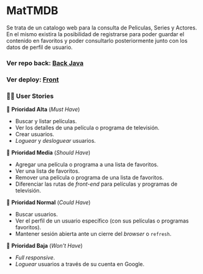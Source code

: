 # MatTMDB

Se trata de un catalogo web para la consulta de Peliculas, Series y Actores. En el mismo existira la posibilidad de registrarse para poder guardar el contenido en favoritos y poder consultarlo posteriormente junto con los datos de perfil de usuario.

### Ver repo back: [Back Java](https://github.com/Agrossio/mattmdb_back)
### Ver deploy: [Front](https://mattmdb.matiabossio.com.ar/)

### 👨‍🏫 User Stories

📕 **Prioridad Alta** (_Must Have_)

- Buscar y listar películas.
- Ver los detalles de una película o programa de televisión.
- Crear usuarios.
- _Loguear_ y _desloguear_ usuarios.

📘 **Prioridad Media** (_Should Have_)

- Agregar una película o programa a una lista de favoritos.
- Ver una lista de favoritos.
- Remover una película o programa de una lista de favoritos.
- Diferenciar las rutas de _front-end_ para películas y programas de televisión.

📗 **Prioridad Normal** (_Could Have_)

- Buscar usuarios.
- Ver el perfil de un usuario específico (con sus películas o programas favoritos).
- Mantener sesión abierta ante un cierre del _browser_ o `refresh`.

📓 **Prioridad Baja** (_Won't Have_)

- _Full responsive_.
- _Loguear_ usuarios a través de su cuenta en Google.